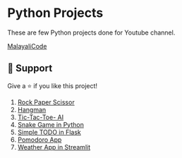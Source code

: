 # Python Projects


These are few Python projects done for Youtube channel. 


[MalayaliCode](https://www.youtube.com/malayalicode) 

## 🌟 Support

Give a ⭐ if you like this project!


1. [Rock Paper Scissor](https://github.com/soumyas567/LittleProjects_Youtube/tree/main/RockpaperScissors)
2. [Hangman](https://github.com/soumyas567/LittleProjects_Youtube/tree/main/Hangman)
3. [Tic-Tac-Toe- AI ](https://github.com/soumyas567/Python_Projects/tree/main/Tic%20Tac%20Toe)
4. [Snake Game in Python](https://github.com/soumyas567/Python_Projects/tree/main/SnakeGame-Pygame)
5. [Simple TODO in Flask](https://github.com/soumyas567/Python_Projects/tree/main/SimpleTODO)
6. [Pomodoro App](https://github.com/soumyas567/Python_Projects/tree/main/pomodoro)
7. [Weather App in Streamlit](https://github.com/soumyas567/Python_Projects/tree/main/weather)


